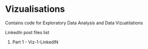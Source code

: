 # Vizualisations
Contains code for Exploratory Data Analysis and Data Vizuatilations 

LinkedIn post files list
1. Part 1 - Viz-1-LinkedIN
